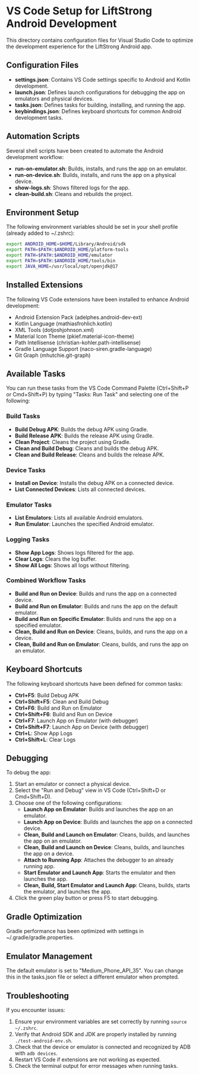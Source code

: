 # VS Code Setup for LiftStrong Android Development

This directory contains configuration files for Visual Studio Code to optimize the development experience for the LiftStrong Android app.

## Configuration Files

- **settings.json**: Contains VS Code settings specific to Android and Kotlin development.
- **launch.json**: Defines launch configurations for debugging the app on emulators and physical devices.
- **tasks.json**: Defines tasks for building, installing, and running the app.
- **keybindings.json**: Defines keyboard shortcuts for common Android development tasks.

## Automation Scripts

Several shell scripts have been created to automate the Android development workflow:

- **run-on-emulator.sh**: Builds, installs, and runs the app on an emulator.
- **run-on-device.sh**: Builds, installs, and runs the app on a physical device.
- **show-logs.sh**: Shows filtered logs for the app.
- **clean-build.sh**: Cleans and rebuilds the project.

## Environment Setup

The following environment variables should be set in your shell profile (already added to ~/.zshrc):

```bash
export ANDROID_HOME=$HOME/Library/Android/sdk
export PATH=$PATH:$ANDROID_HOME/platform-tools
export PATH=$PATH:$ANDROID_HOME/emulator
export PATH=$PATH:$ANDROID_HOME/tools/bin
export JAVA_HOME=/usr/local/opt/openjdk@17
```

## Installed Extensions

The following VS Code extensions have been installed to enhance Android development:

- Android Extension Pack (adelphes.android-dev-ext)
- Kotlin Language (mathiasfrohlich.kotlin)
- XML Tools (dotjoshjohnson.xml)
- Material Icon Theme (pkief.material-icon-theme)
- Path Intellisense (christian-kohler.path-intellisense)
- Gradle Language Support (naco-siren.gradle-language)
- Git Graph (mhutchie.git-graph)

## Available Tasks

You can run these tasks from the VS Code Command Palette (Ctrl+Shift+P or Cmd+Shift+P) by typing "Tasks: Run Task" and selecting one of the following:

### Build Tasks
- **Build Debug APK**: Builds the debug APK using Gradle.
- **Build Release APK**: Builds the release APK using Gradle.
- **Clean Project**: Cleans the project using Gradle.
- **Clean and Build Debug**: Cleans and builds the debug APK.
- **Clean and Build Release**: Cleans and builds the release APK.

### Device Tasks
- **Install on Device**: Installs the debug APK on a connected device.
- **List Connected Devices**: Lists all connected devices.

### Emulator Tasks
- **List Emulators**: Lists all available Android emulators.
- **Run Emulator**: Launches the specified Android emulator.

### Logging Tasks
- **Show App Logs**: Shows logs filtered for the app.
- **Clear Logs**: Clears the log buffer.
- **Show All Logs**: Shows all logs without filtering.

### Combined Workflow Tasks
- **Build and Run on Device**: Builds and runs the app on a connected device.
- **Build and Run on Emulator**: Builds and runs the app on the default emulator.
- **Build and Run on Specific Emulator**: Builds and runs the app on a specified emulator.
- **Clean, Build and Run on Device**: Cleans, builds, and runs the app on a device.
- **Clean, Build and Run on Emulator**: Cleans, builds, and runs the app on an emulator.

## Keyboard Shortcuts

The following keyboard shortcuts have been defined for common tasks:

- **Ctrl+F5**: Build Debug APK
- **Ctrl+Shift+F5**: Clean and Build Debug
- **Ctrl+F6**: Build and Run on Emulator
- **Ctrl+Shift+F6**: Build and Run on Device
- **Ctrl+F7**: Launch App on Emulator (with debugger)
- **Ctrl+Shift+F7**: Launch App on Device (with debugger)
- **Ctrl+L**: Show App Logs
- **Ctrl+Shift+L**: Clear Logs

## Debugging

To debug the app:

1. Start an emulator or connect a physical device.
2. Select the "Run and Debug" view in VS Code (Ctrl+Shift+D or Cmd+Shift+D).
3. Choose one of the following configurations:
   - **Launch App on Emulator**: Builds and launches the app on an emulator.
   - **Launch App on Device**: Builds and launches the app on a connected device.
   - **Clean, Build and Launch on Emulator**: Cleans, builds, and launches the app on an emulator.
   - **Clean, Build and Launch on Device**: Cleans, builds, and launches the app on a device.
   - **Attach to Running App**: Attaches the debugger to an already running app.
   - **Start Emulator and Launch App**: Starts the emulator and then launches the app.
   - **Clean, Build, Start Emulator and Launch App**: Cleans, builds, starts the emulator, and launches the app.
4. Click the green play button or press F5 to start debugging.

## Gradle Optimization

Gradle performance has been optimized with settings in ~/.gradle/gradle.properties.

## Emulator Management

The default emulator is set to "Medium_Phone_API_35". You can change this in the tasks.json file or select a different emulator when prompted.

## Troubleshooting

If you encounter issues:

1. Ensure your environment variables are set correctly by running `source ~/.zshrc`.
2. Verify that Android SDK and JDK are properly installed by running `./test-android-env.sh`.
3. Check that the device or emulator is connected and recognized by ADB with `adb devices`.
4. Restart VS Code if extensions are not working as expected.
5. Check the terminal output for error messages when running tasks.
